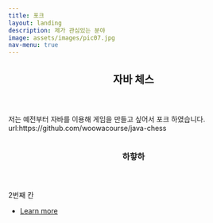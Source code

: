 ```yaml
---
title: 포크
layout: landing
description: 제가 관심있는 분야
image: assets/images/pic07.jpg
nav-menu: true
---
```


<!-- Main -->
<div id="main">

<!-- One -->
<section id="one">
	<div class="inner">
		<header class="major">
			<h2>자바 체스</h2>
		</header>
		<p>저는 예전부터 자바를 이용해 게임을 만들고 싶어서 포크 하였습니다. url:https://github.com/woowacourse/java-chess </p>
	</div>
</section>

<!-- Two -->
<section id="two" class="spotlights">
	<section>
		<a href="generic.html" class="image">
			<img src="{% link assets/images/pic08.jpg %}" alt="" data-position="center center" />
		</a>
		<div class="content">
			<div class="inner">
				<header class="major">
					<h3>하핳하</h3>
				</header>
				<p>2번째 칸</p>
				<ul class="actions">
					<li><a href="generic.html" class="button">Learn more</a></li>
				</ul>
			</div>
		</div>
	</section>



</div>
